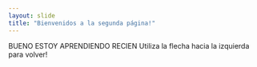 ```yaml
---
layout: slide
title: "Bienvenidos a la segunda página!"
---
```

BUENO ESTOY APRENDIENDO RECIEN
Utiliza la flecha hacia la izquierda para volver!
